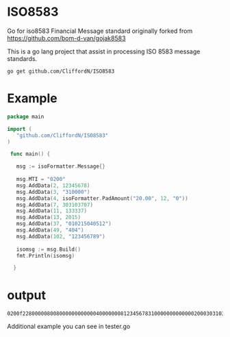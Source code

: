 # ISO8583
Go for iso8583 Financial Message standard
originally forked from https://github.com/bom-d-van/gojak8583

This is a go lang project that assist in processing ISO 8583 message standards.
```
go get github.com/CliffordN/ISO8583
```
 # Example

 ```go
 package main

 import (
  	"github.com/CliffordN/ISO8583"
 )

  func main() {

    msg := isoFormatter.Message{}
    
    msg.MTI = "0200"
    msg.AddData(2, 12345678)
    msg.AddData(3, "310000")
    msg.AddData(4, isoFormatter.PadAmount("20.00", 12, "0"))
    msg.AddData(7, 303103707)
    msg.AddData(11, 133337)
    msg.AddData(13, 2015)
    msg.AddData(37, "010215040512")
    msg.AddData(49, "404")
    msg.AddData(102, "123456789")
    
    isomsg := msg.Build()
    fmt.Println(isomsg)

   }
 ```

  # output
 ```
 0200f228000008008000000000000400000008123456783100000000000002000303103707133337201501021504051240409123456789
 ```

 Additional example you can see in tester.go
